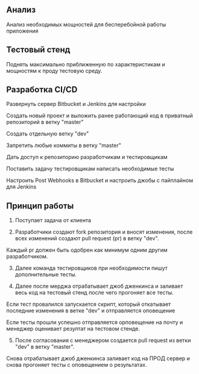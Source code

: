 ## Анализ 
Анализ необходимых мощностей для бесперебойной работы приложения 

## Тестовый стенд

Поднять максимально приближенную по характеристикам и мощностям к проду тестовую среду.

## Разработка CI/CD 
Развернуть сервер Bitbucket и Jenkins для настройки 

Создать новый проект и выложить ранее работающий код в приватный репозиторий в ветку "master"

Создать отдельную ветку "dev"

Запретить любые коммиты в ветку "master"

Дать доступ к репозиторию разработчикам и тестировщикам

Поставить задачу тестировщикам написать необходимые тесты

Настроить Post Webhooks в Bitbucket и настроить джобы с пайплайном для Jenkins

## Принцип работы 

1) Поступает задача от клиента

2) Разработчики создают fork репозитория и вносят изменения, после всех изменений создают pull request (pr) в ветку "dev".

Каждый pr должен быть одобрен как минимум одним другим разработчиком.

3) Далее команда тестировщиков при необходимости пишут дополнительные тесты. 

4) Далее после мерджа отрабатывает джоб дженкинса и заливает весь код на тестовый стенд после чего прогоняет все тесты.

Если тест провалился запускается скрипт, который откатывает последние изменения в ветке "dev" и отправляется оповещение

Если тесты прошли успешно отправляется орповещение на почту и менеджер оценивает резултат на тестовом стенде.

5) После согласования с менеджером создается pull request из ветки "dev" в ветку "master".

Снова отрабатывает джоб дженкинса заливает код на ПРОД сервер и снова прогоняет тесты с оповещением о результатах.









